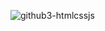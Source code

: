 ![github3-htmlcssjs](https://github.com/user-attachments/assets/a3a58ae3-e02e-4859-a1c1-15c765f7322a)
